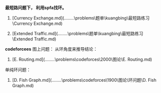**最短路问题下， 利用spfa找环。**

1.  [Currency Exchange.md](..\..\..\..\problems\题单\kuangbing\最短路练习\Currency Exchange.md)  

2. [Extended Traffic.md](..\..\..\..\problems\题单\kuangbing\最短路练习\Extended Traffic.md) 

**codeforcees**
图上问题： 从环角度来推导结论：

1.  [E. Routing.md](..\..\..\..\problems\codeforces\2000\图论\E. Routing.md) 

单纯环问题：

1.  [D. Fish Graph.md](..\..\..\..\problems\codeforces\1900\图论\环问题\D. Fish Graph.md) 

